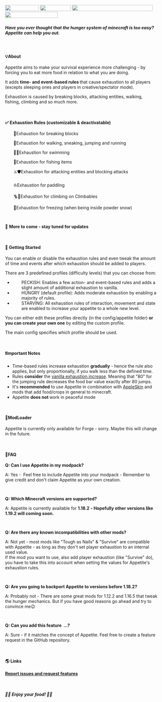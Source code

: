 <p><img src="https://shields.io/badge/-ModLoader:%20Forge-lightgrey" alt="" width="111" height="20" />&nbsp;<img src="https://img.shields.io/badge/-Minecraft%201.18.2-green" alt="" width="101" height="20" />&nbsp;<img src="https://shields.io/badge/-More%20versions%20&amp;%20features%20are%20work%20in%20progress-informational" alt="" width="265" height="20" />&nbsp;&nbsp;<img src="https://shields.io/badge/-Required%20on%20client%20and%20server%20-critical" alt="" width="173" height="20" />&nbsp;</p>
<h5><strong>Have you ever thought that the hunger system of minecraft is too easy? Appetite can help you out.</strong></h5>
<p><span style="font-weight: 400;">&nbsp;</span></p>
<h4><b>💡<strong>About</strong></b></h4>
<p><span style="font-weight: 400;">Appetite aims to make your survival experience more challenging - by forcing you to eat more food in relation to what you are doing.</span></p>
<p><span style="font-weight: 400;">It adds <strong>time- and event-based rules </strong>that cause exhaustion&nbsp;to all players (excepts sleeping ones and players in creative/spectator mode).</span></p>
<p><span style="font-weight: 400;">Exhaustion is caused by breaking blocks, attacking entities, walking, fishing, climbing and so much more.</span></p>
<p>&nbsp;</p>
<h4><strong>✅ Exhaustion Rules&nbsp;</strong>(customizable &amp; deactivatable)</h4>
<p>&nbsp; &nbsp; &nbsp; &nbsp;🔨Exhaustion for breaking blocks</p>
<p>&nbsp; &nbsp; &nbsp; &nbsp;🏃Exhaustion for walking, sneaking, jumping and running</p>
<p>&nbsp; &nbsp; &nbsp; &nbsp;🏊🏻Exhaustion for swimming</p>
<p>&nbsp; &nbsp; &nbsp; &nbsp;🐡Exhaustion for fishing items</p>
<p>&nbsp; &nbsp; &nbsp; &nbsp;⚔️🛡️Exhaustion for attacking entities and blocking attacks</p>
<p>&nbsp; &nbsp; &nbsp; &nbsp;⛵Exhaustion for paddling</p>
<p>&nbsp; &nbsp; &nbsp; &nbsp;🪜🌿Exhaustion for climbing on Climbables</p>
<p>&nbsp; &nbsp; &nbsp; &nbsp;🥶Exhaustion for freezing (when being inside powder snow)</p>
<p class="LC20lb MBeuO DKV0Md">&nbsp;</p>
<p class="LC20lb MBeuO DKV0Md">🔔&nbsp;<strong>More to come - stay tuned for updates&nbsp;</strong></p>
<p>&nbsp;</p>
<h4><b>📖 <strong>Getting Started</strong></b></h4>
<p><span style="font-weight: 400;">You can enable or disable the exhaustion rules and even tweak the amount of time and events after which exhaustion should be added to players.</span></p>
<p><span style="font-weight: 400;">There are 3 predefined profiles (difficulty levels) that you can choose from</span><span style="font-weight: 400;">:</span></p>
<ul>
<li style="padding-left: 30px;">PECKISH: Enables a few action- and event-based rules and adds a slight amount of additional exhaustion to vanilla.</li>
<li style="padding-left: 30px;">HUNGRY (default profile): Adds moderate exhaustion by enabling a majority of rules.</li>
<li style="padding-left: 30px;">STARVING: All exhaustion rules of interaction, movement and state are enabled to increase your appetite to a whole new level.</li>
</ul>
<p><span style="font-weight: 400;">You can either edit these profiles directly (in the config/appetite folder) <strong>or you can create your own one</strong> by editing the custom profile. </span></p>
<p><span style="font-weight: 400;">The main config specifies which profile should be used.</span></p>
<p>&nbsp;</p>
<h4><b>❗<strong>Important Notes</strong></b></h4>
<ul>
<li>Time-based rules increase exhaustion <strong>gradually</strong> - hence the rule also applies, but only proportionally, if you walk less than the defined time.</li>
<li>Rules <strong>consider</strong> the <a href="https://minecraft.fandom.com/wiki/Hunger#Exhaustion_level_increase">vanilla exhaustion increase</a>. Meaning that "80" for the jumping rule decreases the food bar value exactly after 80 jumps.</li>
<li>It's <strong>recommended</strong> to use Appetite in combination with <a href="https://www.curseforge.com/minecraft/mc-mods/appleskin">AppleSkin</a> and mods that add food/crops in general to minecraft.</li>
<li>Appetite&nbsp;<strong>does not&nbsp;</strong>work in peaceful mode</li>
</ul>
<p>&nbsp;</p>
<h4><span style="font-weight: 400;">🔨</span><strong><b>ModLoader</b></strong></h4>
<p><span style="font-weight: 400;">Appetite is currently only available for Forge - sorry. Maybe this will change in the future.</span></p>
<p>&nbsp;</p>
<h4><b>📝<strong>FAQ</strong></b></h4>
<div class="spoiler">
<p><strong><b>Q: Can I use Appetite in my modpack?</b></strong></p>
<p><span style="font-weight: 400;">A: Yes -&nbsp; Feel free to include Appetite into your modpack - Remember to give credit and don't claim Appetite as your own creation.</span></p>
<p>&nbsp;</p>
<p><strong><b>Q: Which Minecraft versions are supported?</b></strong></p>
<p><span style="font-weight: 400;">A: Appetite is currently available for </span><b>1.18.2</b> <b>- Hopefully other versions like 1.19.2 will coming soon.</b></p>
<p>&nbsp;</p>
<p><strong>Q: Are there any known incompatibilities with other mods?</strong></p>
<p>A: Not yet - most mods like "Tough as Nails" &amp; "Survive" are compatible with Appetite - as long as they don't set player exhaustion to an internal used value. <br />If the mod you want to use, also add player exhaustion (like "Survive" do), you have to take this into account when setting the values for Appetite's exhaustion rules.</p>
<p>&nbsp;</p>
<p><strong><b>Q: Are you going to backport Appetite to versions before 1.18.2?</b></strong></p>
<p><span style="font-weight: 400;">A: Probably not - There are some great mods for 1.12.2 and 1.16.5 that tweak the hunger mechanics. But if you have good reasons go ahead and try to convince me😉</span></p>
<p>&nbsp;</p>
<p><strong><b>Q: Can you add this feature&nbsp; ...?</b></strong></p>
<p><span style="font-weight: 400;">A: Sure - if it matches the concept of Appetite. Feel free to create a feature request in the GitHub repository.</span></p>
</div>
<p>&nbsp;</p>
<h4><b>🌎 <strong>Links</strong></b></h4>
<p><a href="https://github.com/CCr4ft3r/appetite/issues"><b>Report issues and request features</b></a></p>
<p>&nbsp;</p>
<h5><strong> 🍏🍪 Enjoy your food! 🍗🥐</strong></h5>
